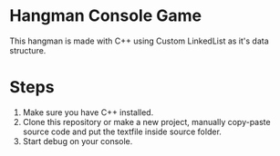 # Hangman Console Game
This hangman is made with C++ using Custom LinkedList as it's data structure.
# Steps
1. Make sure you have C++ installed.
2. Clone this repository or make a new project, manually copy-paste source code and put the textfile inside source folder.
3. Start debug on your console.
